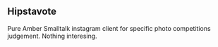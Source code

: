 Hipstavote
---

Pure Amber Smalltalk instagram client for specific photo competitions judgement.
Nothing interesing.